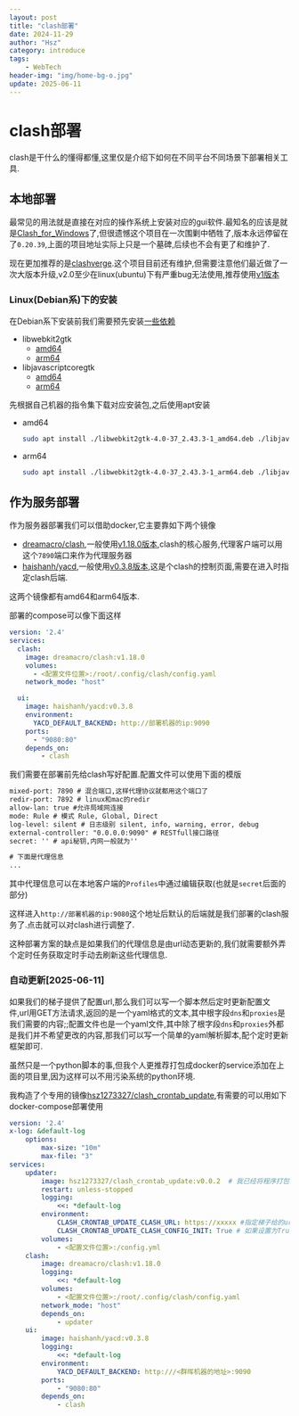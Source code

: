 ```yaml
---
layout: post
title: "clash部署"
date: 2024-11-29
author: "Hsz"
category: introduce
tags:
    - WebTech
header-img: "img/home-bg-o.jpg"
update: 2025-06-11
---
```

# clash部署

clash是干什么的懂得都懂,这里仅是介绍下如何在不同平台不同场景下部署相关工具.

## 本地部署

最常见的用法就是直接在对应的操作系统上安装对应的gui软件.最知名的应该是就是[Clash_for_Windows](https://github.com/clashdownload/Clash_for_Windows)了,但很遗憾这个项目在一次围剿中牺牲了,版本永远停留在了`0.20.39`,上面的项目地址实际上只是一个墓碑,后续也不会有更了和维护了.

现在更加推荐的是[clashverge](https://github.com/clash-verge-rev/clash-verge-rev).这个项目目前还有维护,但需要注意他们最近做了一次大版本升级,v2.0至少在linux(ubuntu)下有严重bug无法使用,推荐使用[v1版本](https://github.com/clash-verge-rev/clash-verge-rev/releases/tag/v1.7.7)

### Linux(Debian系)下的安装

在Debian系下安装前我们需要预先安装[一些依赖](https://www.clashverge.dev/faq/linux.html#ui)

+ libwebkit2gtk
    + [amd64](https://github.com/clash-verge-rev/clash-verge-rev/releases/download/dependencies/libwebkit2gtk-4.0-37_2.43.3-1_amd64.deb)
    + [arm64](https://github.com/clash-verge-rev/clash-verge-rev/releases/download/dependencies/libwebkit2gtk-4.0-37_2.43.3-1_arm64.deb)
+ libjavascriptcoregtk
    + [amd64](https://github.com/clash-verge-rev/clash-verge-rev/releases/download/dependencies/libjavascriptcoregtk-4.0-18_2.43.3-1_amd64.deb)
    + [arm64](https://github.com/clash-verge-rev/clash-verge-rev/releases/download/dependencies/libjavascriptcoregtk-4.0-18_2.43.3-1_arm64.deb)

先根据自己机器的指令集下载对应安装包,之后使用apt安装

+ amd64

    ```bash
    sudo apt install ./libwebkit2gtk-4.0-37_2.43.3-1_amd64.deb ./libjavascriptcoregtk-4.0-18_2.43.3-1_amd64.deb
    ```

+ arm64

    ```bash
    sudo apt install ./libwebkit2gtk-4.0-37_2.43.3-1_arm64.deb ./libjavascriptcoregtk-4.0-18_2.43.3-1_arm64.deb
    ```

## 作为服务部署

作为服务器部署我们可以借助docker,它主要靠如下两个镜像

+ [dreamacro/clash](https://github.com/Kuingsmile/clash-core),一般使用[v1.18.0版本](https://hub.docker.com/layers/dreamacro/clash/v1.18.0/images/sha256-5593b34d7a9574818c41a3e6ee4a5e3904472dbaef2051552bf848779c3c929a?context=explore),clash的核心服务,代理客户端可以用这个`7890`端口来作为代理服务器
+ [haishanh/yacd](https://github.com/haishanh/yacd),一般使用[v0.3.8版本](https://hub.docker.com/layers/haishanh/yacd/v0.3.8/images/sha256-87711359e50f3e1eda25d9e7b4044a08084521fbab18a9b48166ca35f04fd38f?context=explore),这是个clash的控制页面,需要在进入时指定clash后端.

这两个镜像都有amd64和arm64版本.

部署的compose可以像下面这样

```yaml
version: '2.4'
services:
  clash:
    image: dreamacro/clash:v1.18.0
    volumes:
      - <配置文件位置>:/root/.config/clash/config.yaml
    network_mode: "host"

  ui:
    image: haishanh/yacd:v0.3.8
    environment:
      YACD_DEFAULT_BACKEND: http://部署机器的ip:9090
    ports:
      - "9080:80"
    depends_on:
        - clash
```

我们需要在部署前先给clash写好配置.配置文件可以使用下面的模版

```txt
mixed-port: 7890 # 混合端口,这样代理协议就都用这个端口了
redir-port: 7892 # linux和mac的redir
allow-lan: true #允许局域网连接
mode: Rule # 模式 Rule, Global, Direct
log-level: silent # 日志级别 silent, info, warning, error, debug
external-controller: "0.0.0.0:9090" # RESTfull接口路径
secret: '' # api秘钥,内网一般就为''

# 下面是代理信息
...
```

其中代理信息可以在本地客户端的`Profiles`中通过编辑获取(也就是`secret`后面的部分)

这样进入`http://部署机器的ip:9080`这个地址后默认的后端就是我们部署的clash服务了.点击就可以对clash进行调整了.

这种部署方案的缺点是如果我们的代理信息是由url动态更新的,我们就需要额外弄个定时任务获取定时手动去刷新这些代理信息.

### 自动更新[2025-06-11]

如果我们的梯子提供了配置url,那么我们可以写一个脚本然后定时更新配置文件,url用GET方法请求,返回的是一个yaml格式的文本,其中根字段`dns`和`proxies`是我们需要的内容;;配置文件也是一个yaml文件,其中除了根字段`dns`和`proxies`外都是我们并不希望更改的内容,那我们可以写一个简单的yaml解析脚本,配个定时更新框架即可.

虽然只是一个python脚本的事,但我个人更推荐打包成docker的service添加在上面的项目里,因为这样可以不用污染系统的python环境.

我构造了个专用的镜像[hsz1273327/clash_crontab_update](https://hub.docker.com/r/hsz1273327/clash_crontab_update),有需要的可以用如下docker-compose部署使用

```yml
version: '2.4'
x-log: &default-log
    options:
        max-size: "10m"
        max-file: "3"
services:
    updater:
        image: hsz1273327/clash_crontab_update:v0.0.2  # 我已经将程序打包成了镜像
        restart: unless-stopped
        logging:
            <<: *default-log
        environment:
            CLASH_CRONTAB_UPDATE_CLASH_URL: https://xxxxx #指定梯子给的url
            CLASH_CRONTAB_UPDATE_CLASH_CONFIG_INIT: True # 如果设置为True,首次只用提供一个空白的config文件即可
        volumes:
            - <配置文件位置>:/config.yml
    clash:
        image: dreamacro/clash:v1.18.0
        logging:
            <<: *default-log
        volumes:
            - <配置文件位置>:/root/.config/clash/config.yaml
        network_mode: "host"
        depends_on:
            - updater
    ui:
        image: haishanh/yacd:v0.3.8
        logging:
            <<: *default-log
        environment:
            YACD_DEFAULT_BACKEND: http:///<群晖机器的地址>:9090
        ports:
            - "9080:80"
        depends_on:
            - clash
```

